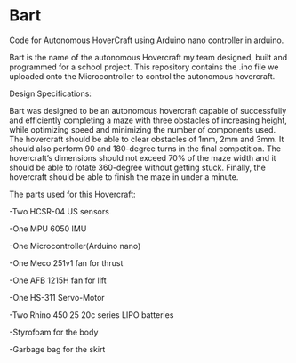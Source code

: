 # Bart
Code for Autonomous HoverCraft using Arduino nano controller in arduino.

Bart is the name of the autonomous Hovercraft my team designed, built and programmed for a school project.
This repository contains the .ino file we uploaded onto the Microcontroller to control the autonomous hovercraft.



Design Specifications:

Bart was designed to be an autonomous hovercraft capable of successfully and efficiently completing a maze with three obstacles of increasing height, while optimizing speed and
minimizing the number of components used. The hovercraft should be able to clear obstacles of 1mm, 2mm and 3mm. It should also perform 90 and 180-degree turns in the final
competition. The hovercraft’s dimensions should not exceed 70% of the maze width and it should be able to rotate 360-degree without getting stuck. Finally, the hovercraft should be
able to finish the maze in under a minute.

The parts used for this Hovercraft:
  
  -Two HCSR-04 US sensors

  -One MPU 6050 IMU

  -One Microcontroller(Arduino nano)

  -One Meco 251v1 fan for thrust

  -One AFB 1215H fan for lift

  -One HS-311 Servo-Motor

  -Two Rhino 450 25 20c series LIPO batteries

  -Styrofoam for the body

  -Garbage bag for the skirt

  

